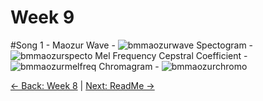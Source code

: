 # Week 9
#Song 1 - Maozur
Wave -
![bmmaozurwave](https://github.com/user-attachments/assets/a87d34a1-3bcb-4f07-9dfe-b869cf4802dd)
Spectogram - 
![bmmaozurspecto](https://github.com/user-attachments/assets/072897e8-03ee-4ffe-a8f4-f10a36304737)
Mel Frequency Cepstral Coefficient -
![bmmaozurmelfreq](https://github.com/user-attachments/assets/e9b46124-3841-435e-a3f8-740e5aba44bc)
 Chromagram -
![bmmaozurchromo](https://github.com/user-attachments/assets/d67f7eb8-9738-4a7f-88f8-f7a7b3e45b83)


[← Back: Week 8](page8.md) | [Next: ReadMe →](README.md)
